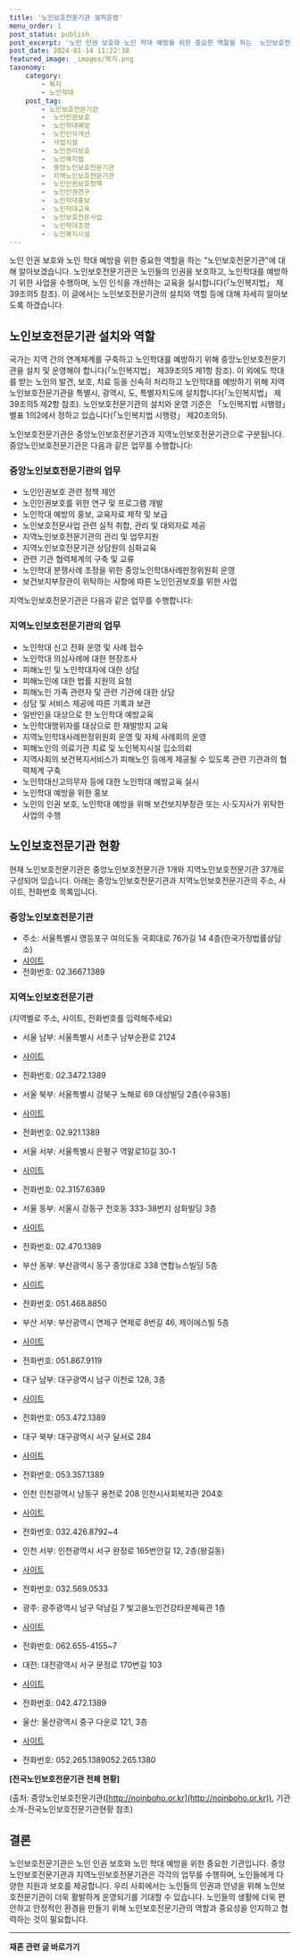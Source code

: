 ```yaml
---
title: '노인보호전문기관 설치운영'
menu_order: 1
post_status: publish
post_excerpt: '노인 인권 보호와 노인 학대 예방을 위한 중요한 역할을 하는  노인보호전문기관 에 대해 알아보겠습니다. 노인보호전문기관은 노인들의 인권을 보호하고, 노인학대를 예방하기 위한 사업을 수행하며, 노인 인식을 개선하는 교육을 실시합니다  노인복지법  제39조의5 참조 . 이 글에서는 노인보호전문기관의 설치와 역할 등에 대해 자세히 알아보도록 하겠습니다.'
post_date: 2024-01-14 11:22:38
featured_image: _images/복지.png
taxonomy:
    category:
        - 복지
        - 노인학대
    post_tag:
        - 노인보호전문기관
        -  노인인권보호
        -  노인학대예방
        -  노인인식개선
        -  사업시설
        -  노인권리보호
        -  노인복지법
        -  중앙노인보호전문기관
        -  지역노인보호전문기관
        -  노인인권보호정책
        -  노인인권연구
        -  노인학대홍보
        -  노인학대교육
        -  노인보호전문사업
        -  노인학대조정
        -  노인복지시설
---
```




노인 인권 보호와 노인 학대 예방을 위한 중요한 역할을 하는 "노인보호전문기관"에 대해 알아보겠습니다. 노인보호전문기관은 노인들의 인권을 보호하고, 노인학대를 예방하기 위한 사업을 수행하며, 노인 인식을 개선하는 교육을 실시합니다(「노인복지법」 제39조의5 참조). 이 글에서는 노인보호전문기관의 설치와 역할 등에 대해 자세히 알아보도록 하겠습니다.

## 노인보호전문기관 설치와 역할

국가는 지역 간의 연계체계를 구축하고 노인학대를 예방하기 위해 중앙노인보호전문기관을 설치 및 운영해야 합니다(「노인복지법」 제39조의5 제1항 참조). 이 외에도 학대를 받는 노인의 발견, 보호, 치료 등을 신속히 처리하고 노인학대를 예방하기 위해 지역노인보호전문기관을 특별시, 광역시, 도, 특별자치도에 설치합니다(「노인복지법」 제39조의5 제2항 참조). 노인보호전문기관의 설치와 운영 기준은 「노인복지법 시행령」 별표 1의2에서 정하고 있습니다(「노인복지법 시행령」 제20조의5).

노인보호전문기관은 중앙노인보호전문기관과 지역노인보호전문기관으로 구분됩니다. 중앙노인보호전문기관은 다음과 같은 업무를 수행합니다:

### 중앙노인보호전문기관의 업무

- 노인인권보호 관련 정책 제안
- 노인인권보호를 위한 연구 및 프로그램 개발
- 노인학대 예방의 홍보, 교육자료 제작 및 보급
- 노인보호전문사업 관련 실적 취합, 관리 및 대외자료 제공
- 지역노인보호전문기관의 관리 및 업무지원
- 지역노인보호전문기관 상담원의 심화교육
- 관련 기관 협력체계의 구축 및 교류
- 노인학대 분쟁사례 조정을 위한 중앙노인학대사례판정위원회 운영
- 보건보지부장관이 위탁하는 사항에 따른 노인인권보호를 위한 사업

지역노인보호전문기관은 다음과 같은 업무를 수행합니다:

### 지역노인보호전문기관의 업무

- 노인학대 신고 전화 운영 및 사례 접수
- 노인학대 의심사례에 대한 현장조사
- 피해노인 및 노인학대자에 대한 상담
- 피해노인에 대한 법률 지원의 요청
- 피해노인 가족 관련자 및 관련 기관에 대한 상담
- 상담 및 서비스 제공에 따른 기록과 보관
- 일반인을 대상으로 한 노인학대 예방교육
- 노인학대행위자를 대상으로 한 재발방지 교육
- 지역노인학대사례판정위원회 운영 및 자체 사례회의 운영
- 피해노인의 의료기관 치료 및 노인복지시설 입소의뢰
- 지역사회의 보건복지서비스가 피해노인 등에게 제공될 수 있도록 관련 기관과의 협력체계 구축
- 노인학대신고의무자 등에 대한 노인학대 예방교육 실시
- 노인학대 예방을 위한 홍보
- 노인의 인권 보호, 노인학대 예방을 위해 보건보지부장관 또는 시·도지사가 위탁한 사업의 수행

## 노인보호전문기관 현황

현재 노인보호전문기관은 중앙노인보호전문기관 1개와 지역노인보호전문기관 37개로 구성되어 있습니다. 아래는 중앙노인보호전문기관과 지역노인보호전문기관의 주소, 사이트, 전화번호 목록입니다.

### 중앙노인보호전문기관

- 주소: 서울특별시 영등포구 여의도동 국회대로 76가길 14 4층(한국가정법률상담소)
- [사이트](http://noinboho.or.kr)
- 전화번호: 02.3667.1389

### 지역노인보호전문기관
(지역별로 주소, 사이트, 전화번호를 입력해주세요)

- 서울 남부: 서울특별시 서초구 남부순환로 2124
- [사이트](링크)
- 전화번호: 02.3472.1389

- 서울 북부: 서울특별시 강북구 노해로 69 대성빌딩 2층(수유3동)
- [사이트](링크)
- 전화번호: 02.921.1389

- 서울 서부: 서울특별시 은평구 역말로10길 30-1
- [사이트](링크)
- 전화번호: 02.3157.6389

- 서울 동부: 서울시 강동구 천호동 333-38번지 삼화빌딩 3층
- [사이트](링크)
- 전화번호: 02.470.1389

- 부산 동부: 부산광역시 동구 중앙대로 338 연합뉴스빌딩 5층
- [사이트](링크)
- 전화번호: 051.468.8850

- 부산 서부: 부산광역시 연제구 연제로 8번길 46, 제이에스빌 5층
- [사이트](링크)
- 전화번호: 051.867.9119

- 대구 남부: 대구광역시 남구 이천로 128, 3층
- [사이트](링크)
- 전화번호: 053.472.1389

- 대구 북부: 대구광역시 서구 달서로 284
- [사이트](링크)
- 전화번호: 053.357.1389

- 인천 인천광역시 남동구 용천로 208 인천시사회복지관 204호
- [사이트](링크)
- 전화번호: 032.426.8792~4

- 인천 서부: 인천광역시 서구 완정로 165번안길 12, 2층(왕길동)
- [사이트](링크)
- 전화번호: 032.569.0533

- 광주: 광주광역시 남구 덕남길 7 빛고을노인건강타운체육관 1층
- [사이트](링크)
- 전화번호: 062.655-4155~7

- 대전: 대전광역시 서구 문정로 170번길 103
- [사이트](링크)
- 전화번호: 042.472.1389

- 울산: 울산광역시 중구 다운로 121, 3층
- [사이트](링크)
- 전화번호: 052.265.1389052.265.1380

**[전국노인보호전문기관 전체 현황]**

(출처: 중앙노인보호전문기관([http://noinboho.or.kr](http://noinboho.or.kr)), 기관소개-전국노인보호전문기관현황 참조)

## 결론

노인보호전문기관은 노인 인권 보호와 노인 학대 예방을 위한 중요한 기관입니다. 중앙노인보호전문기관과 지역노인보호전문기관은 각각의 업무를 수행하며, 노인들에게 다양한 지원과 보호를 제공합니다. 우리 사회에서는 노인들의 인권과 안녕을 위해 노인보호전문기관이 더욱 활발하게 운영되기를 기대할 수 있습니다. 노인들의 생활에 더욱 편안하고 안정적인 환경을 만들기 위해 노인보호전문기관의 역할과 중요성을 인지하고 협력하는 것이 필요합니다.
                        
<!-- wp:separator -->
<hr class="wp-block-separator has-alpha-channel-opacity"/>
<!-- /wp:separator -->

<!-- wp:group {"backgroundColor":"base","layout":{"type":"constrained"}} -->
<div class="wp-block-group has-base-background-color has-background"><!-- wp:paragraph {"align":"center","fontSize":"medium"} -->
<p class="has-text-align-center has-large-font-size"><strong>재혼 관련 글 바로가기</strong></p>
<!-- /wp:paragraph -->


<!-- wp:latest-posts
{"categories":[{"id":1427,"count":19,"description":"","link":"https://uknowlaw.com/category/%ec%9e%ac%ed%98%bc/","name":"재혼","slug":"재혼","taxonomy":"category","parent":0,"meta":[],"_links":{"self":[{"href":"https://uknowlaw.com/wp-json/wp/v2/categories/1427"}],"collection":[{"href":"https://uknowlaw.com/wp-json/wp/v2/categories"}],"about":[{"href":"https://uknowlaw.com/wp-json/wp/v2/taxonomies/category"}],"wp:post_type":[{"href":"https://uknowlaw.com/wp-json/wp/v2/posts?categories=1427"}],"curies":[{"name":"wp","href":"https://api.w.org/{rel}","templated":true}]}}],"postsToShow":100,"excerptLength":28,"postLayout":"grid","columns":2,"featuredImageAlign":"left","featuredImageSizeSlug":"large","fontSize":"small"} /--></div>
<!-- /wp:group -->